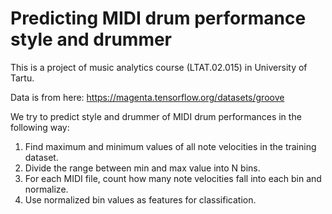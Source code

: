 # Predicting MIDI drum performance style and drummer

This is a project of music analytics course (LTAT.02.015) in University of Tartu.

Data is from here: https://magenta.tensorflow.org/datasets/groove

We try to predict style and drummer of MIDI drum performances in the following way:

1. Find maximum and minimum values of all note velocities in the training dataset.
2. Divide the range between min and max value into N bins.
3. For each MIDI file, count how many note velocities fall into each bin and normalize.
4. Use normalized bin values as features for classification.
